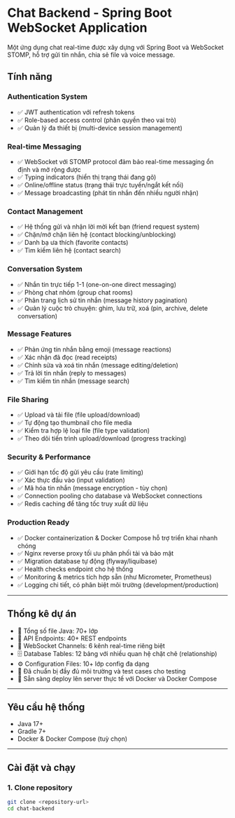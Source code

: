 # Chat Backend - Spring Boot WebSocket Application

Một ứng dụng chat real-time được xây dựng với Spring Boot và WebSocket STOMP, hỗ trợ gửi tin nhắn, chia sẻ file và voice message.

## Tính năng

### Authentication System
- ✅ JWT authentication với refresh tokens
- ✅ Role-based access control (phân quyền theo vai trò)
- ✅ Quản lý đa thiết bị (multi-device session management)

### Real-time Messaging
- ✅ WebSocket với STOMP protocol đảm bảo real-time messaging ổn định và mở rộng được
- ✅ Typing indicators (hiển thị trạng thái đang gõ)
- ✅ Online/offline status (trạng thái trực tuyến/ngắt kết nối)
- ✅ Message broadcasting (phát tin nhắn đến nhiều người nhận)

### Contact Management
- ✅ Hệ thống gửi và nhận lời mời kết bạn (friend request system)
- ✅ Chặn/mở chặn liên hệ (contact blocking/unblocking)
- ✅ Danh bạ ưa thích (favorite contacts)
- ✅ Tìm kiếm liên hệ (contact search)

### Conversation System
- ✅ Nhắn tin trực tiếp 1-1 (one-on-one direct messaging)
- ✅ Phòng chat nhóm (group chat rooms)
- ✅ Phân trang lịch sử tin nhắn (message history pagination)
- ✅ Quản lý cuộc trò chuyện: ghim, lưu trữ, xoá (pin, archive, delete conversation)

### Message Features
- ✅ Phản ứng tin nhắn bằng emoji (message reactions)
- ✅ Xác nhận đã đọc (read receipts)
- ✅ Chỉnh sửa và xoá tin nhắn (message editing/deletion)
- ✅ Trả lời tin nhắn (reply to messages)
- ✅ Tìm kiếm tin nhắn (message search)

### File Sharing
- ✅ Upload và tải file (file upload/download)
- ✅ Tự động tạo thumbnail cho file media
- ✅ Kiểm tra hợp lệ loại file (file type validation)
- ✅ Theo dõi tiến trình upload/download (progress tracking)

### Security & Performance
- ✅ Giới hạn tốc độ gửi yêu cầu (rate limiting)
- ✅ Xác thực đầu vào (input validation)
- ✅ Mã hóa tin nhắn (message encryption - tùy chọn)
- ✅ Connection pooling cho database và WebSocket connections
- ✅ Redis caching để tăng tốc truy xuất dữ liệu

### Production Ready
- ✅ Docker containerization & Docker Compose hỗ trợ triển khai nhanh chóng
- ✅ Nginx reverse proxy tối ưu phân phối tải và bảo mật
- ✅ Migration database tự động (flyway/liquibase)
- ✅ Health checks endpoint cho hệ thống
- ✅ Monitoring & metrics tích hợp sẵn (như Micrometer, Prometheus)
- ✅ Logging chi tiết, có phân biệt môi trường (development/production)

---

## Thống kê dự án

- 📁 Tổng số file Java: 70+ lớp
- 📡 API Endpoints: 40+ REST endpoints
- 🔌 WebSocket Channels: 6 kênh real-time riêng biệt
- 🗄️ Database Tables: 12 bảng với nhiều quan hệ chặt chẽ (relationship)
- ⚙️ Configuration Files: 10+ lớp config đa dạng
- 🧪 Đã chuẩn bị đầy đủ môi trường và test cases cho testing
- 🚀 Sẵn sàng deploy lên server thực tế với Docker và Docker Compose

---

## Yêu cầu hệ thống

- Java 17+
- Gradle 7+
- Docker & Docker Compose (tuỳ chọn)

---

## Cài đặt và chạy

### 1. Clone repository
```bash
git clone <repository-url>
cd chat-backend
